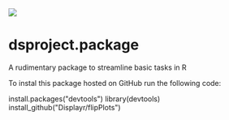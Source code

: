 <img src="https://cdn.pixabay.com/photo/2018/05/14/16/54/cyber-3400789_1280.jpg">

# dsproject.package

A rudimentary package to streamline basic tasks in R

To instal this package hosted on GitHub run the following code:

install.packages("devtools")
library(devtools)
install_github("Displayr/flipPlots")

